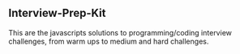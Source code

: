 ## Interview-Prep-Kit
This are the javascripts solutions to programming/coding interview challenges, from warm ups to medium and hard challenges.
